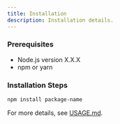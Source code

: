 ```yaml
---
title: Installation
description: Installation details.
---
```


### Prerequisites

- Node.js version X.X.X
- npm or yarn

### Installation Steps

```sh
npm install package-name
```

For more details, see [USAGE.md](USAGE.md).

